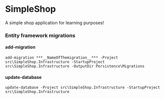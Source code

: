# SimpleShop

A simple shop application for learning purposes!

### Entity framework migrations

#### add-migration
````
add-migration ***__NameOfThemigration__*** -Project src\SimpleShop.Infrastructure -StartupProject src\SimpleShop.Infrastructure -OutputDir Persistence\Migrations
````

#### update-database
````
update-database -Project src\SimpleShop.Infrastructure -StartupProject src\SimpleShop.Infrastructure
````


